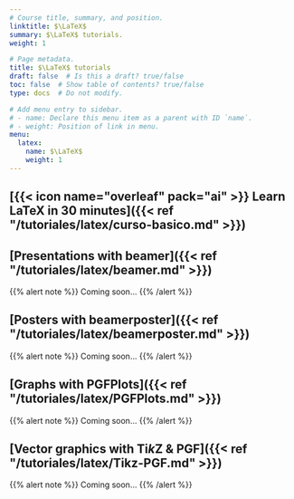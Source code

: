 ```yaml
---
# Course title, summary, and position.
linktitle: $\LaTeX$
summary: $\LaTeX$ tutorials.
weight: 1

# Page metadata.
title: $\LaTeX$ tutorials
draft: false  # Is this a draft? true/false
toc: false  # Show table of contents? true/false
type: docs  # Do not modify.

# Add menu entry to sidebar.
# - name: Declare this menu item as a parent with ID `name`.
# - weight: Position of link in menu.
menu:
  latex:
    name: $\LaTeX$
    weight: 1
---
```


## [{{< icon name="overleaf" pack="ai" >}} Learn LaTeX in 30 minutes]({{< ref "/tutoriales/latex/curso-basico.md" >}})

## [Presentations with beamer]({{< ref "/tutoriales/latex/beamer.md" >}})

{{% alert note %}}
Coming soon...
{{% /alert %}}

## [Posters with beamerposter]({{< ref "/tutoriales/latex/beamerposter.md" >}})

{{% alert note %}}
Coming soon...
{{% /alert %}}

## [Graphs with PGFPlots]({{< ref "/tutoriales/latex/PGFPlots.md" >}})

{{% alert note %}}
Coming soon...
{{% /alert %}}

## [Vector graphics with Ti*k*Z & PGF]({{< ref "/tutoriales/latex/Tikz-PGF.md" >}})

{{% alert note %}}
Coming soon...
{{% /alert %}}